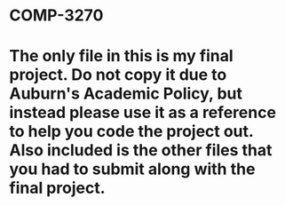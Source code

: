 # COMP-3270
# The only file in this is my final project. Do not copy it due to Auburn's Academic Policy, but instead please use it as a reference to help you code the project out. Also included is the other files that you had to submit along with the final project. 
